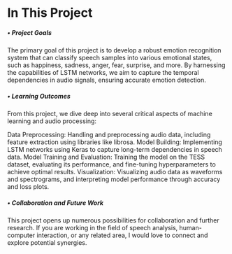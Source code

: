# In This Project
##### • Project Goals  
The primary goal of this project is to develop a robust emotion recognition system that can classify speech samples into various emotional states, such as happiness, sadness, anger, fear, surprise, and more. By harnessing the capabilities of LSTM networks, we aim to capture the temporal dependencies in audio signals, ensuring accurate emotion detection.

##### • Learning Outcomes  
From this project, we dive deep into several critical aspects of machine learning and audio processing:

Data Preprocessing: Handling and preprocessing audio data, including feature extraction using libraries like librosa.
Model Building: Implementing LSTM networks using Keras to capture long-term dependencies in speech data.
Model Training and Evaluation: Training the model on the TESS dataset, evaluating its performance, and fine-tuning hyperparameters to achieve optimal results.
Visualization: Visualizing audio data as waveforms and spectrograms, and interpreting model performance through accuracy and loss plots.

##### • Collaboration and Future Work  

This project opens up numerous possibilities for collaboration and further research. If you are working in the field of speech analysis, human-computer interaction, or any related area, I would love to connect and explore potential synergies.
